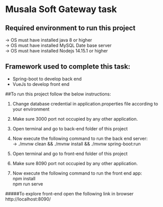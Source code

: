 # Musala Soft Gateway task
## Required environment to run this project
&#8594; OS must have installed java 8 or higher <br />
&#8594; OS must have installed MySQL Date base server <br />
&#8594; OS must have installed Nodejs 14.15.1 or higher

## Framework used to complete this task:
* Spring-boot to develop back end
* VueJs to develop front end

##To run this project follow the below instructions:
1. Change database credential in application.properties file according to your environment
2. Make sure 3000 port not occupied by any other application.

3. Open terminal and go to back-end folder of this project
4. Now execute the following command to run the back end server: <br />
   &#8594; ./mvnw clean && ./mvnw install && ./mvnw spring-boot:run

5. Open terminal and go to front-end folder of this project
6. Make sure 8090 port not occupied by any other application.
7. Now execute the following command to run the front end app: <br />
    npm install <br />
    npm run serve <br />


#####To explore front-end open the following link in browser
http://localhost:8090/